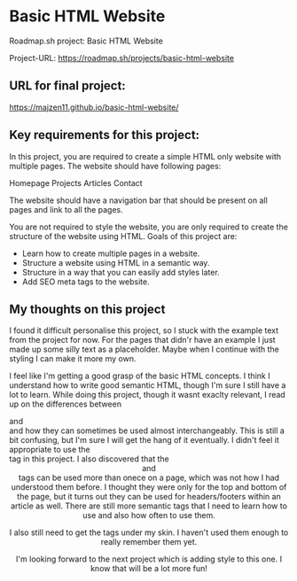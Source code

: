 # Basic HTML Website
Roadmap.sh project: Basic HTML Website

Project-URL: https://roadmap.sh/projects/basic-html-website

## URL for final project:
https://majzen11.github.io/basic-html-website/

## Key requirements for this project:

In this project, you are required to create a simple HTML only website with multiple pages. The website should have following pages:

Homepage
Projects
Articles
Contact

The website should have a navigation bar that should be present on all pages and link to all the pages.

You are not required to style the website, you are only required to create the structure of the website using HTML. Goals of this project are:

- Learn how to create multiple pages in a website.
- Structure a website using HTML in a semantic way.
- Structure in a way that you can easily add styles later.
- Add SEO meta tags to the website.

## My thoughts on this project

I found it difficult personalise this project, so I stuck with the example text from the project for now. For the pages that didn'r have an example I just made up some silly text as a placeholder. Maybe when I continue with the styling I can make it more my own. 

I feel like I'm getting a good grasp of the basic HTML concepts. I think I understand how to write good semantic HTML, though I'm sure I still have a lot to learn. While doing this project, though it wasnt exaclty relevant, I read up on the differences between <section> and <article> and how they can sometimes be used almost interchangeably. This is still a bit confusing, but I'm sure I will get the hang of it eventually. I didn't feel it appropriate to use the <article> tag in this project. I also discovered that the <header> and <footer> tags can be used more than onece on a page, which was not how I had understood them before. I thought they were only for the top and bottom of the page, but it turns out they can be used for headers/footers within an article as well. There are still more semantic tags that I need to learn how to use and also how often to use them. 

I also still need to get the <meta> tags under my skin. I haven't used them enough to really remember them yet. 

I'm looking forward to the next project which is adding style to this one. I know that will be a lot more fun! 
